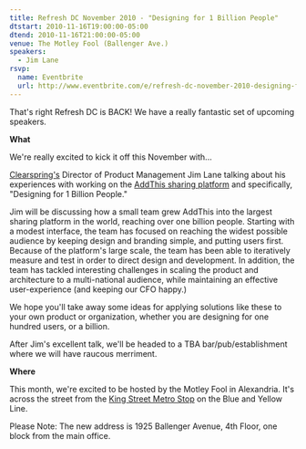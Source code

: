 ```yaml
---
title: Refresh DC November 2010 - "Designing for 1 Billion People"
dtstart: 2010-11-16T19:00:00-05:00
dtend: 2010-11-16T21:00:00-05:00
venue: The Motley Fool (Ballenger Ave.)
speakers:
  - Jim Lane
rsvp:
  name: Eventbrite
  url: http://www.eventbrite.com/e/refresh-dc-november-2010-designing-for-1-billion-people-tickets-992868697
---
```


That's right Refresh DC is BACK! We have a really fantastic set of upcoming speakers.

**What**

We're really excited to kick it off this November with...

[Clearspring's](http://clearspring.com/) Director of Product Management Jim Lane talking about his experiences with working on the [AddThis sharing platform](http://addthis.com/) and specifically, "Designing for 1 Billion People."

Jim will be discussing how a small team grew AddThis into the largest sharing platform in the world, reaching over one billion people. Starting with a modest interface, the team has focused on reaching the widest possible audience by keeping design and branding simple, and putting users first. Because of the platform's large scale, the team has been able to iteratively measure and test in order to direct design and development. In addition, the team has tackled interesting challenges in scaling the product and architecture to a multi-national audience, while maintaining an effective user-experience (and keeping our CFO happy.)

We hope you'll take away some ideas for applying solutions like these to your own product or organization, whether you are designing for one hundred users, or a billion.

After Jim's excellent talk, we'll be headed to a TBA bar/pub/establishment where we will have raucous merriment.

**Where**

This month, we're excited to be hosted by the Motley Fool in Alexandria. It's across the street from the [King Street Metro Stop](http://www.wmata.com/rail/station_detail.cfm?station_id=48) on the Blue and Yellow Line.

Please Note: The new address is 1925 Ballenger Avenue, 4th Floor, one block from the main office.